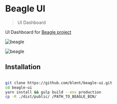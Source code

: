 # Beagle UI
> UI Dashboard

UI Dashboard for [Beagle project](https://github.com/blent/beagle)

![beagle](https://raw.githubusercontent.com/blent/beagle-ui/master/assets/screenshot-4.png)

![beagle](https://raw.githubusercontent.com/blent/beagle-ui/master/assets/screenshot-6.png)

## Installation

```sh

git clone https://github.com/blent/beagle-ui.git
cd beagle-ui
yarn install && gulp build --env production
cp -R ./dist/public/ /PATH_TO_BEAGLE_BIN/
```